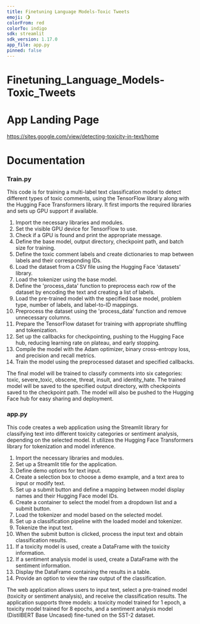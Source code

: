```yaml
---
title: Finetuning Language Models-Toxic Tweets
emoji: 🌖
colorFrom: red
colorTo: indigo
sdk: streamlit
sdk_version: 1.17.0
app_file: app.py
pinned: false
---
```


# Finetuning_Language_Models-Toxic_Tweets

# App Landing Page
https://sites.google.com/view/detecting-toxicity-in-text/home

# Documentation
### Train.py
This code is for training a multi-label text classification model to detect different types of toxic comments, using the TensorFlow library along with the Hugging Face Transformers library. It first imports the required libraries and sets up GPU support if available.

1. Import the necessary libraries and modules.
2. Set the visible GPU device for TensorFlow to use.
3. Check if a GPU is found and print the appropriate message.
4. Define the base model, output directory, checkpoint path, and batch size for training.
5. Define the toxic comment labels and create dictionaries to map between labels and their corresponding IDs.
6. Load the dataset from a CSV file using the Hugging Face 'datasets' library.
7. Load the tokenizer using the base model.
8. Define the 'process_data' function to preprocess each row of the dataset by encoding the text and creating a list of labels.
9. Load the pre-trained model with the specified base model, problem type, number of labels, and label-to-ID mappings.
10. Preprocess the dataset using the 'process_data' function and remove unnecessary columns.
11. Prepare the TensorFlow dataset for training with appropriate shuffling and tokenization.
12. Set up the callbacks for checkpointing, pushing to the Hugging Face hub, reducing learning rate on plateau, and early stopping.
13. Compile the model with the Adam optimizer, binary cross-entropy loss, and precision and recall metrics.
14. Train the model using the preprocessed dataset and specified callbacks.

The final model will be trained to classify comments into six categories: toxic, severe_toxic, obscene, threat, insult, and identity_hate. The trained model will be saved to the specified output directory, with checkpoints saved to the checkpoint path. The model will also be pushed to the Hugging Face hub for easy sharing and deployment.

### app.py
This code creates a web application using the Streamlit library for classifying text into different toxicity categories or sentiment analysis, depending on the selected model. It utilizes the Hugging Face Transformers library for tokenization and model inference.

1. Import the necessary libraries and modules.
2. Set up a Streamlit title for the application.
3. Define demo options for text input.
4. Create a selection box to choose a demo example, and a text area to input or modify text.
5. Set up a submit button and define a mapping between model display names and their Hugging Face model IDs.
6. Create a container to select the model from a dropdown list and a submit button.
7. Load the tokenizer and model based on the selected model.
8. Set up a classification pipeline with the loaded model and tokenizer.
9. Tokenize the input text.
10. When the submit button is clicked, process the input text and obtain classification results.
11. If a toxicity model is used, create a DataFrame with the toxicity information.
12. If a sentiment analysis model is used, create a DataFrame with the sentiment information.
13. Display the DataFrame containing the results in a table.
14. Provide an option to view the raw output of the classification.

The web application allows users to input text, select a pre-trained model (toxicity or sentiment analysis), and receive the classification results. The application supports three models: a toxicity model trained for 1 epoch, a toxicity model trained for 8 epochs, and a sentiment analysis model (DistilBERT Base Uncased) fine-tuned on the SST-2 dataset.

